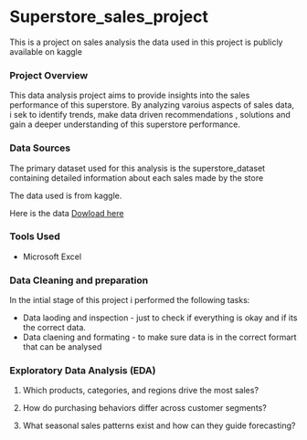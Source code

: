 # Superstore_sales_project
This is a project on sales analysis the data used in this project is publicly available on kaggle 

### Project Overview

This data analysis project aims to provide insights into the sales performance of this superstore. By analyzing varoius aspects of sales data, i sek to identify trends, make data driven recommendations , solutions and gain a deeper understanding of this superstore performance.
### Data Sources

The primary dataset used for this analysis is the superstore_dataset containing detailed information about each sales made by the store

The data used is from kaggle.


Here is the data [Dowload here](https://www.kaggle.com/datasets/rohitsahoo/sales-forecasting?select=train.csv)

### Tools Used

- Microsoft Excel

### Data Cleaning and preparation

In the intial stage of this project i performed the following tasks:
  - Data laoding and inspection - just to check if everything is okay and if its the correct data.
  - Data claening and formating - to make sure data is in the correct formart that can be analysed

### Exploratory Data Analysis (EDA)


1. Which products, categories, and regions drive the most sales?

2. How do purchasing behaviors differ across customer segments?

3. What seasonal sales patterns exist and how can they guide forecasting?


